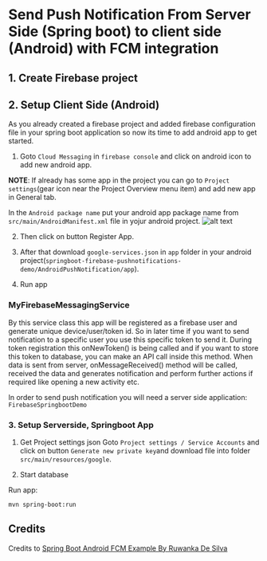 # Send Push Notification From Server Side (Spring boot) to client side (Android) with FCM integration

## 1. Create Firebase project

## 2. Setup Client Side (Android)

As you already created a firebase project and added firebase configuration file in
your spring boot application so now its time to add android app to get started.

1) Goto `Cloud Messaging` in `firebase console` and click on android icon to add new android app.

**NOTE**: If already has some app in the project you can go to `Project settings`(gear icon near the Project Overview menu item) and add new app in General tab.

In the `Android package name` put your android app package name from `src/main/AndroidManifest.xml` file in yojur android project.
![alt text](
./androidfirebasecreate.png
)

2) Then click on button Register App.

3) After that download `google-services.json` in `app` folder in your android project(`springboot-firebase-pushnotifications-demo/AndroidPushNotification/app`).

4) Run app

### MyFirebaseMessagingService

By this service class this app will be registered as a
   firebase user and generate unique device/user/token id. So in later time if you want to
   send notification to a specific user you use this specific token to send it. During token
   registration this onNewToken() is being called and if you want to store this token to
   database, you can make an API call inside this method.
   When data is sent from server, onMessageReceived() method will be called,
   received the data and generates notification and perform further actions if required
   like opening a new activity etc.
   

In order to send push notification you will need a server side application: `FirebaseSpringbootDemo`


### 3. Setup Serverside, Springboot App


1. Get Project settings json
Goto `Project settings / Service Accounts` and click on button `Generate new private key`and download file into folder `src/main/resources/google`.

2. Start database

Run app:
```
mvn spring-boot:run
```


## Credits

Credits to [Spring Boot Android FCM Example By Ruwanka De Silva](https://aptkode.com/spring-boot-android-fcm-example/)   


